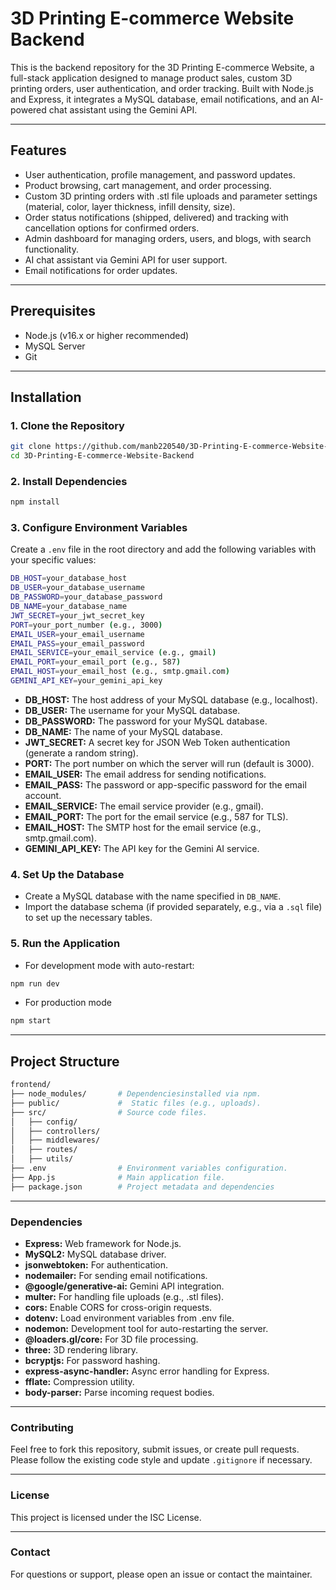 # 3D Printing E-commerce Website Backend

This is the backend repository for the 3D Printing E-commerce Website, a full-stack application designed to manage product sales, custom 3D printing orders, user authentication, and order tracking. Built with Node.js and Express, it integrates a MySQL database, email notifications, and an AI-powered chat assistant using the Gemini API.

---

## Features

- User authentication, profile management, and password updates.
- Product browsing, cart management, and order processing.
- Custom 3D printing orders with .stl file uploads and parameter settings (material, color, layer thickness, infill density, size).
- Order status notifications (shipped, delivered) and tracking with cancellation options for confirmed orders.
- Admin dashboard for managing orders, users, and blogs, with search functionality.
- AI chat assistant via Gemini API for user support.
- Email notifications for order updates.

---

## Prerequisites

- Node.js (v16.x or higher recommended)
- MySQL Server
- Git

---

## Installation

### 1. Clone the Repository

```bash
git clone https://github.com/manb220540/3D-Printing-E-commerce-Website-Backend.git
cd 3D-Printing-E-commerce-Website-Backend
```

### 2. Install Dependencies

```bash
npm install
```

### 3. Configure Environment Variables

Create a `.env` file in the root directory and add the following variables with your specific values:

```bash
DB_HOST=your_database_host
DB_USER=your_database_username
DB_PASSWORD=your_database_password
DB_NAME=your_database_name
JWT_SECRET=your_jwt_secret_key
PORT=your_port_number (e.g., 3000)
EMAIL_USER=your_email_username
EMAIL_PASS=your_email_password
EMAIL_SERVICE=your_email_service (e.g., gmail)
EMAIL_PORT=your_email_port (e.g., 587)
EMAIL_HOST=your_email_host (e.g., smtp.gmail.com)
GEMINI_API_KEY=your_gemini_api_key

```

- **DB_HOST:** The host address of your MySQL database (e.g., localhost).
- **DB_USER:** The username for your MySQL database.
- **DB_PASSWORD:** The password for your MySQL database.
- **DB_NAME:** The name of your MySQL database.
- **JWT_SECRET:** A secret key for JSON Web Token authentication (generate a random string).
- **PORT:** The port number on which the server will run (default is 3000).
- **EMAIL_USER:** The email address for sending notifications.
- **EMAIL_PASS:** The password or app-specific password for the email account.
- **EMAIL_SERVICE:** The email service provider (e.g., gmail).
- **EMAIL_PORT:** The port for the email service (e.g., 587 for TLS).
- **EMAIL_HOST:** The SMTP host for the email service (e.g., smtp.gmail.com).
- **GEMINI_API_KEY:** The API key for the Gemini AI service.

### 4. Set Up the Database

- Create a MySQL database with the name specified in `DB_NAME`.
- Import the database schema (if provided separately, e.g., via a `.sql` file) to set up the necessary tables.

### 5. Run the Application

- For development mode with auto-restart:

```bash
npm run dev
```

- For production mode

```bash
npm start
```

---

## Project Structure

```bash
frontend/
├── node_modules/       # Dependenciesinstalled via npm.
├── public/             #  Static files (e.g., uploads).
├── src/                # Source code files.
│   ├── config/
│   ├── controllers/
│   ├── middlewares/
│   ├── routes/
│   ├── utils/
├── .env                # Environment variables configuration.
├── App.js              # Main application file.
├── package.json        # Project metadata and dependencies
```

---

### Dependencies

- **Express:** Web framework for Node.js.
- **MySQL2:** MySQL database driver.
- **jsonwebtoken:** For authentication.
- **nodemailer:** For sending email notifications.
- **@google/generative-ai:** Gemini API integration.
- **multer:** For handling file uploads (e.g., .stl files).
- **cors:** Enable CORS for cross-origin requests.
- **dotenv:** Load environment variables from .env file.
- **nodemon:** Development tool for auto-restarting the server.
- **@loaders.gl/core:** For 3D file processing.
- **three:** 3D rendering library.
- **bcryptjs:** For password hashing.
- **express-async-handler:** Async error handling for Express.
- **fflate:** Compression utility.
- **body-parser:** Parse incoming request bodies.

---

### Contributing

Feel free to fork this repository, submit issues, or create pull requests. Please follow the existing code style and update `.gitignore` if necessary.

---

### License

This project is licensed under the ISC License.

---

### Contact

For questions or support, please open an issue or contact the maintainer.
